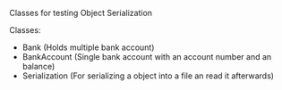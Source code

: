 Classes for testing Object Serialization

Classes:
- Bank (Holds multiple bank account)
- BankAccount (Single bank account with an account number and an balance)
- Serialization (For serializing a object into a file an read it afterwards)
